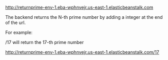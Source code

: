 
http://returnprime-env-1.eba-wphnvejr.us-east-1.elasticbeanstalk.com

The backend returns the N-th prime number by adding a integer at the end of the url.

For example:

/17 will return the 17-th prime number

http://returnprime-env-1.eba-wphnvejr.us-east-1.elasticbeanstalk.com/17
